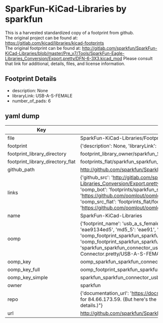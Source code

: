 # SparkFun-KiCad-Libraries by sparkfun  
This is a harvested standardized copy of a footprint from github.  
The original project can be found at:  
https://gitlab.com/kicad/libraries/kicad-footprints  
The original footprint can be found at:
http://gitlab.com/sparkfun/SparkFun-KiCad-Libraries/blob/master/Pre_v7/Tools/SparkFun-Eagle-Libraries_Conversion/Export.pretty/DFN-6-3X3.kicad_mod
Please consult that link for additional, details, files, and license information.  
## Footprint Details
* description: None  
* libraryLink: USB-A-S-FEMALE  
* number_of_pads: 6  
## yaml dump  
| Key | Value |  
| --- | --- |  
| file | SparkFun-KiCad-Libraries/Footprints/SparkFun-Connector.pretty/USB-A-S-FEMALE.kicad_mod |  
| footprint | {'description': None, 'libraryLink': 'USB-A-S-FEMALE', 'number_of_pads': 6} |  
| footprint_library_directory | footprint_library_owner/sparkfun_SparkFun-KiCad-Libraries |  
| footprint_library_directory_flat | footprints_flat/sparkfun_sparkfun_connector_usb_a_s_female/working |  
| github_path | http://github.com/sparkfun/SparkFun-KiCad-Libraries/blob/master/Footprints/SparkFun-Connector.pretty/USB-A-S-FEMALE.kicad_mod |  
| links | {'github_src': 'http://gitlab.com/sparkfun/SparkFun-KiCad-Libraries/blob/master/Pre_v7/Tools/SparkFun-Eagle-Libraries_Conversion/Export.pretty/DFN-6-3X3.kicad_mod', 'github_src_repo': 'https://gitlab.com/kicad/libraries/kicad-footprints', 'oomp_bot': 'footprints/sparkfun_sparkfun_connector_usb_a_s_female/working', 'oomp_bot_github': 'https://github.com/oomlout/oomlout_oomp_footprint_bot/tree/main/footprints/sparkfun_sparkfun_connector_usb_a_s_female/working', 'oomp_src_flat': 'footprints_flat/footprints_flat/sparkfun_sparkfun_connector_usb_a_s_female/working', 'oomp_src_flat_github': 'https://github.com/oomlout/oomlout_oomp_footprint_src/tree/main/footprints_flat/sparkfun_sparkfun_connector_usb_a_s_female/working'} |  
| name | SparkFun-KiCad-Libraries |  
| oomp | {'footprint_name': 'usb_a_s_female', 'library_name': 'sparkfun_connector', 'md5': 'eae9134ed5bee100497396e62b6af970', 'md5_10': 'eae9134ed5', 'md5_5': 'eae91', 'md5_6': 'eae913', 'oomp_key': 'oomp_sparkfun_sparkfun_connector_usb_a_s_female', 'oomp_key_extra': 'oomp_footprint_sparkfun_sparkfun_connector_usb_a_s_female', 'oomp_key_full': 'oomp_footprint_sparkfun_sparkfun_connector_usb_a_s_female_eae913', 'oomp_key_simple': 'sparkfun_sparkfun_connector_usb_a_s_female', 'original_filename': 'SparkFun-KiCad-Libraries/Footprints/SparkFun-Connector.pretty/USB-A-S-FEMALE.kicad_mod', 'owner_name': 'sparkfun'} |  
| oomp_key | oomp_sparkfun_sparkfun_connector_usb_a_s_female |  
| oomp_key_full | oomp_footprint_sparkfun_sparkfun_connector_usb_a_s_female |  
| oomp_key_simple | sparkfun_sparkfun_connector_usb_a_s_female |  
| owner | sparkfun |  
| repo | {'documentation_url': 'https://docs.github.com/rest/overview/resources-in-the-rest-api#rate-limiting', 'message': "API rate limit exceeded for 84.66.173.59. (But here's the good news: Authenticated requests get a higher rate limit. Check out the documentation for more details.)"} |  
| url | http://github.com/sparkfun/SparkFun-KiCad-Libraries |  

